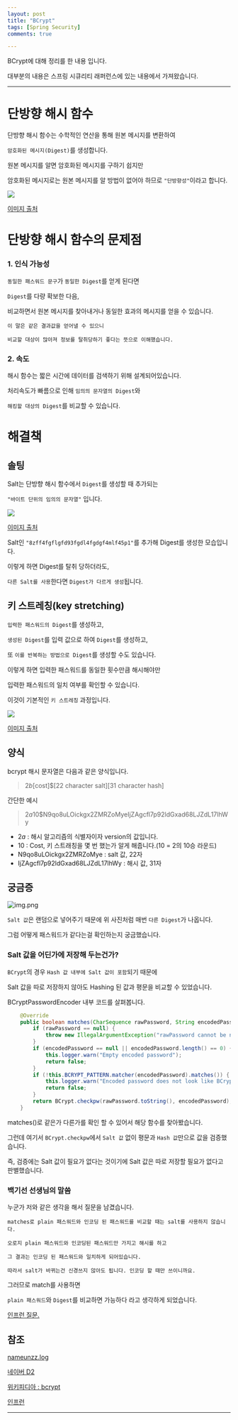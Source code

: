 ```yaml
---
layout: post
title: "BCrypt"
tags: [Spring Security]
comments: true

---
```


BCrypt에 대해 정리를 한 내용 입니다.

대부분의 내용은 스프링 시큐리티 래퍼런스에 있는 내용에서 가져왔습니다.

---

# 단방향 해시 함수

단방향 해시 함수는 수학적인 연산을 통해 원본 메시지를 변환하여

`암호화된 메시지(Digest)`를 생성합니다.

원본 메시지를 알면 암호화된 메시지를 구하기 쉽지만 

암호화된 메시지로는 원본 메시지를 알 방법이 없어야 하므로 `"단방향성"`이라고 합니다.

<img src="https://media.vlpt.us/images/nameunzz/post/dcc545bb-7e79-4e63-9f24-7eae84565d31/image.png">

<a href="https://velog.io/@nameunzz/%EB%8B%A8%EB%B0%A9%ED%96%A5-%ED%95%B4%EC%8B%9C-%ED%95%A8%EC%88%98">이미지 출처</a>

# 단방향 해시 함수의 문제점

### 1. 인식 가능성

`동일한 패스워드 문구`가 `동일한 Digest`를 얻게 된다면 

`Digest`를 다량 확보한 다음,

비교하면서 원본 메시지를 찾아내거나 동일한 효과의 메시지를 얻을 수 있습니다.

```
이 말은 같은 결과값을 얻어낼 수 있으니 

비교할 대상이 많아져 정보를 탈취당하기 좋다는 뜻으로 이해했습니다.
```

### 2. 속도

해시 함수는 짧은 시간에 데이터를 검색하기 위해 설계되어있습니다.

처리속도가 빠름으로 인해 `임의의 문자열의 Digest`와 

`해킹할 대상의 Digest`를 비교할 수 있습니다.

# 해결책

## 솔팅

Salt는 단방향 해시 함수에서 `Digest`를 생성할 때 추가되는 

`"바이트 단위의 임의의 문자열"` 입니다.

<img src="https://d2.naver.com/content/images/2015/06/helloworld-318732-1.png">

<a href="https://d2.naver.com/helloworld/318732">이미지 출처</a> 

Salt인 `"8zff4fgflgfd93fgdl4fgdgf4mlf45p1"`를 추가해 Digest를 생성한 모습입니다.

이렇게 하면 Digest를 탈취 당하더라도,

`다른 Salt를 사용`한다면 `Digest가 다르게 생성`됩니다.

## 키 스트레칭(key stretching)

`입력한 패스워드의 Digest`를 생성하고, 

`생성된 Digest`를 입력 값으로 하여 `Digest`를 생성하고, 

또 `이를 반복하는 방법으로 Digest`를 생성할 수도 있습니다. 

이렇게 하면 입력한 패스워드를 동일한 횟수만큼 해시해야만 

입력한 패스워드의 일치 여부를 확인할 수 있습니다. 

이것이 기본적인 `키 스트레칭` 과정입니다.

<img src="https://d2.naver.com/content/images/2015/06/helloworld-318732-2.png">

<a href="https://d2.naver.com/helloworld/318732">이미지 출처</a> 

## 양식

bcrypt 해시 문자열은 다음과 같은 양식입니다.

> $2b$[cost]$[22 character salt][31 character hash]

간단한 예시

> $2a$10$N9qo8uLOickgx2ZMRZoMyeIjZAgcfl7p92ldGxad68LJZdL17lhWy

* $2a$ : 해시 알고리즘의 식별자이자 version의 값입니다.
* 10 : Cost, 키 스트래칭을 몇 번 했는가 알게 해줍니다.(10 = 2의 10승 라운드)
*  N9qo8uLOickgx2ZMRZoMye : salt 값, 22자
* IjZAgcfl7p92ldGxad68LJZdL17lhWy : 해시 값, 31자

## 궁금증

![img.png](/images/2021년/0223/Question1.PNG)

`Salt 값`은 랜덤으로 넣어주기 때문에 위 사진처럼 매번 `다른 Digest`가 나옵니다.

그럼 어떻게 패스워드가 같다는걸 확인하는지 궁금했습니다.

### Salt 값을 어딘가에 저장해 두는건가?

`BCrypt`의 경우 `Hash 값 내부에 Salt 값이 포함`되기 때문에

Salt 값을 따로 저장하지 않아도 Hashing 된 값과 평문을 비교할 수 있었습니다.

BCryptPasswordEncoder 내부 코드를 살펴봅니다.

```java
	@Override
	public boolean matches(CharSequence rawPassword, String encodedPassword) {
		if (rawPassword == null) {
			throw new IllegalArgumentException("rawPassword cannot be null");
		}
		if (encodedPassword == null || encodedPassword.length() == 0) {
			this.logger.warn("Empty encoded password");
			return false;
		}
		if (!this.BCRYPT_PATTERN.matcher(encodedPassword).matches()) {
			this.logger.warn("Encoded password does not look like BCrypt");
			return false;
		}
		return BCrypt.checkpw(rawPassword.toString(), encodedPassword);
	}
```

matches()로 같은가 다른가를 확인 할 수 있어서 해당 함수를 찾아봤습니다.

그런데 여기서 `BCrypt.checkpw`에서 `Salt 값` 없이 평문과 `Hash 값`만으로 값을 검증했습니다.

즉, 검증에는 Salt 값이 필요가 없다는 것이기에 Salt 값은 따로 저장할 필요가 없다고 판별했습니다.

### 백기선 선생님의 말씀

누군가 저와 같은 생각을 해서 질문을 남겼습니다.

```
matches로 plain 패스워드와 인코딩 된 패스워드를 비교할 때는 salt를 사용하지 않습니다. 

오로지 plain 패스워드와 인코딩된 패스워드만 가지고 해시를 하고 

그 결과는 인코딩 된 패스워드와 일치하게 되어있습니다. 

따라서 salt가 바뀌는건 신경쓰지 않아도 됩니다. 인코딩 할 때만 쓰이니까요.
```

그러므로 match를 사용하면 

`plain 패스워드`와 `Digest`를 비교하면 가능하다 라고 생각하게 되었습니다.

<a href="https://www.inflearn.com/questions/15113">인프런 질문.</a>


## 참조

<a href="https://velog.io/@nameunzz/%EB%8B%A8%EB%B0%A9%ED%96%A5-%ED%95%B4%EC%8B%9C-%ED%95%A8%EC%88%98">nameunzz.log</a>

<a href="https://d2.naver.com/helloworld/318732">네이버 D2</a>

<a href="https://en.wikipedia.org/wiki/Bcrypt">위키피디아 : bcrypt</a>

<a href="https://www.inflearn.com/questions/15113">인프런</a>

---
